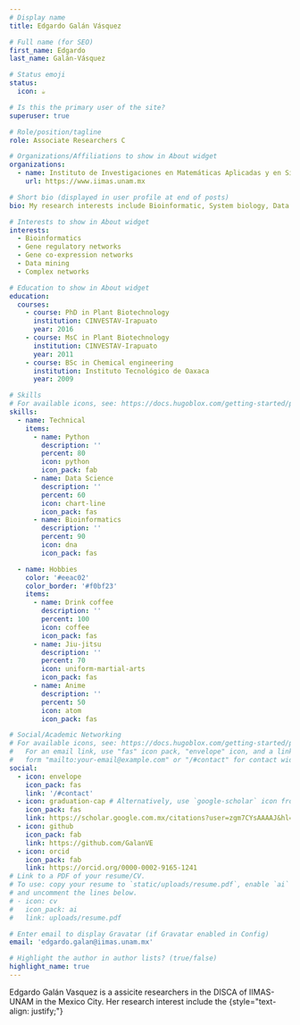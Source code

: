 ```yaml
---
# Display name
title: Edgardo Galán Vásquez

# Full name (for SEO)
first_name: Edgardo
last_name: Galán-Vásquez

# Status emoji
status:
  icon: ☕️

# Is this the primary user of the site?
superuser: true

# Role/position/tagline
role: Associate Researchers C

# Organizations/Affiliations to show in About widget
organizations:
  - name: Instituto de Investigaciones en Matemáticas Aplicadas y en Sistemas - UNAM
    url: https://www.iimas.unam.mx

# Short bio (displayed in user profile at end of posts)
bio: My research interests include Bioinformatic, System biology, Data mining in Biology and Networks

# Interests to show in About widget
interests:
  - Bioinformatics
  - Gene regulatory networks
  - Gene co-expression networks
  - Data mining
  - Complex networks

# Education to show in About widget
education:
  courses:
    - course: PhD in Plant Biotechnology
      institution: CINVESTAV-Irapuato
      year: 2016
    - course: MsC in Plant Biotechnology
      institution: CINVESTAV-Irapuato
      year: 2011
    - course: BSc in Chemical engineering
      institution: Instituto Tecnológico de Oaxaca
      year: 2009

# Skills
# For available icons, see: https://docs.hugoblox.com/getting-started/page-builder/#icons
skills:
  - name: Technical
    items:
      - name: Python
        description: ''
        percent: 80
        icon: python
        icon_pack: fab
      - name: Data Science
        description: ''
        percent: 60
        icon: chart-line
        icon_pack: fas
      - name: Bioinformatics
        description: ''
        percent: 90
        icon: dna
        icon_pack: fas

  - name: Hobbies
    color: '#eeac02'
    color_border: '#f0bf23'
    items:
      - name: Drink coffee
        description: ''
        percent: 100
        icon: coffee
        icon_pack: fas
      - name: Jiu-jitsu
        description: ''
        percent: 70
        icon: uniform-martial-arts
        icon_pack: fas
      - name: Anime
        description: ''
        percent: 50
        icon: atom
        icon_pack: fas

# Social/Academic Networking
# For available icons, see: https://docs.hugoblox.com/getting-started/page-builder/#icons
#   For an email link, use "fas" icon pack, "envelope" icon, and a link in the
#   form "mailto:your-email@example.com" or "/#contact" for contact widget.
social:
  - icon: envelope
    icon_pack: fas
    link: '/#contact'
  - icon: graduation-cap # Alternatively, use `google-scholar` icon from `ai` icon pack
    icon_pack: fas
    link: https://scholar.google.com.mx/citations?user=zgm7CYsAAAAJ&hl=es
  - icon: github
    icon_pack: fab
    link: https://github.com/GalanVE
  - icon: orcid
    icon_pack: fab
    link: https://orcid.org/0000-0002-9165-1241
# Link to a PDF of your resume/CV.
# To use: copy your resume to `static/uploads/resume.pdf`, enable `ai` icons in `params.toml`,
# and uncomment the lines below.
# - icon: cv
#   icon_pack: ai
#   link: uploads/resume.pdf

# Enter email to display Gravatar (if Gravatar enabled in Config)
email: 'edgardo.galan@iimas.unam.mx'

# Highlight the author in author lists? (true/false)
highlight_name: true
---
```


Edgardo Galán Vasquez is a assicite researchers in the DISCA of IIMAS-UNAM in the Mexico City. Her research interest include the 
{style="text-align: justify;"}
